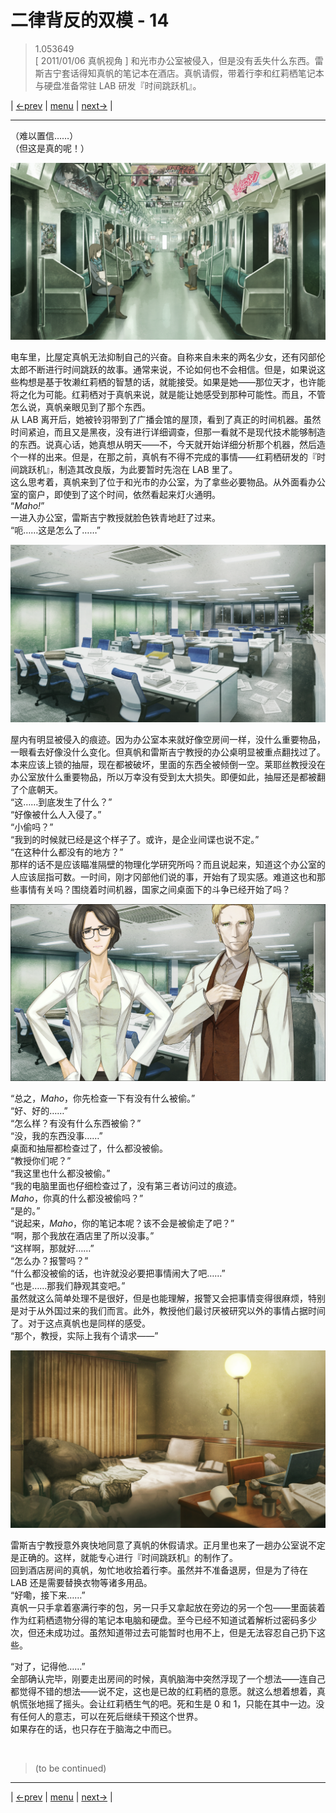# 二律背反的双模 - 14
> 1.053649  
> [ 2011/01/06 真帆视角 ] 和光市办公室被侵入，但是没有丢失什么东西。雷斯吉宁套话得知真帆的笔记本在酒店。真帆请假，带着行李和红莉栖笔记本与硬盘准备常驻 LAB 研发『时间跳跃机』。  

| [←prev](./0106) | [menu](../) | [next→](./0108) |

---

（难以置信……）  
（但这是真的呢！）  

![](../static/image/0107-1.png)

电车里，比屋定真帆无法抑制自己的兴奋。自称来自未来的两名少女，还有冈部伦太郎不断进行时间跳跃的故事。通常来说，不论如何也不会相信。但是，如果说这些构想是基于牧濑红莉栖的智慧的话，就能接受。如果是她——那位天才，也许能将之化为可能。红莉栖对于真帆来说，就是能让她感受到那种可能性。而且，不管怎么说，真帆亲眼见到了那个东西。  
从 LAB 离开后，她被铃羽带到了广播会馆的屋顶，看到了真正的时间机器。虽然时间紧迫，而且又是黑夜，没有进行详细调查，但那一看就不是现代技术能够制造的东西。说真心话，她真想从明天——不，今天就开始详细分析那个机器，然后造个一样的出来。但是，在那之前，真帆有不得不完成的事情——红莉栖研发的『时间跳跃机』，制造其改良版，为此要暂时先泡在 LAB 里了。  
这么思考着，真帆来到了位于和光市的办公室，为了拿些必要物品。从外面看办公室的窗户，即使到了这个时间，依然看起来灯火通明。  
“*Maho!*”  
一进入办公室，雷斯吉宁教授就脸色铁青地赶了过来。  
“呃……这是怎么了……”  

![](../static/image/0107-2.png)

屋内有明显被侵入的痕迹。因为办公室本来就好像空房间一样，没什么重要物品，一眼看去好像没什么变化。但真帆和雷斯吉宁教授的办公桌明显被重点翻找过了。本来应该上锁的抽屉，现在都被破坏，里面的东西全被倾倒一空。莱耶丝教授没在办公室放什么重要物品，所以万幸没有受到太大损失。即便如此，抽屉还是都被翻了个底朝天。  
“这……到底发生了什么？”  
“好像被什么人入侵了。”  
“小偷吗？”  
“我到的时候就已经是这个样子了。或许，是企业间谍也说不定。”  
“在这种什么都没有的地方？”  
那样的话不是应该瞄准隔壁的物理化学研究所吗？而且说起来，知道这个办公室的人应该屈指可数。一时间，刚才冈部他们说的事，开始有了现实感。难道这也和那些事情有关吗？围绕着时间机器，国家之间桌面下的斗争已经开始了吗？

![](../static/image/0107-3.png)

“总之，*Maho*，你先检查一下有没有什么被偷。”  
“好、好的……”  
“怎么样？有没有什么东西被偷？”  
“没，我的东西没事……”  
桌面和抽屉都检查过了，什么都没被偷。  
“教授你们呢？”  
“我这里也什么都没被偷。”  
“我的电脑里面也仔细检查过了，没有第三者访问过的痕迹。  
 *Maho*，你真的什么都没被偷吗？”  
“是的。”  
“说起来，*Maho*，你的笔记本呢？该不会是被偷走了吧？”  
“啊，那个我放在酒店里了所以没事。”  
“这样啊，那就好……”  
“怎么办？报警吗？”  
“什么都没被偷的话，也许就没必要把事情闹大了吧……”  
“也是……那我们静观其变吧。”  
虽然就这么简单处理不是很好，但是也能理解，报警又会把事情变得很麻烦，特别是对于从外国过来的我们而言。此外，教授他们最讨厌被研究以外的事情占据时间了。对于这点真帆也是同样的感受。  
“那个，教授，实际上我有个请求——”  

![](../static/image/0107-4.png)

雷斯吉宁教授意外爽快地同意了真帆的休假请求。正月里也来了一趟办公室说不定是正确的。这样，就能专心进行『时间跳跃机』的制作了。  
回到酒店房间的真帆，匆忙地收拾着行李。虽然并不准备退房，但是为了待在 LAB 还是需要替换衣物等诸多用品。  
“好嘞，接下来……”  
真帆一只手拿着塞满行李的包，另一只手又拿起放在旁边的另一个包——里面装着作为红莉栖遗物分得的笔记本电脑和硬盘。至今已经不知道试着解析过密码多少次，但还未成功过。虽然知道带过去可能暂时也用不上，但是无法容忍自己扔下这些。  

“对了，记得他……”  
全部确认完毕，刚要走出房间的时候，真帆脑海中突然浮现了一个想法——连自己都觉得不错的想法——说不定，这也是已故的红莉栖的意愿。就这么想着想着，真帆慌张地摇了摇头。会让红莉栖生气的吧。死和生是 0 和 1，只能在其中一边。没有任何人的意志，可以在死后继续干预这个世界。  
如果存在的话，也只存在于脑海之中而已。  


<br/>

> (to be continued)
---

| [←prev](./0106) | [menu](../) | [next→](./0108) |
